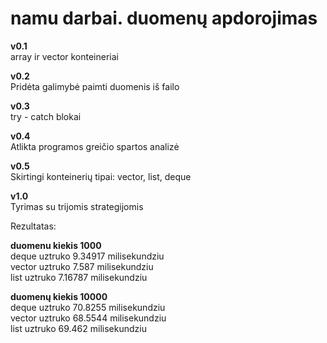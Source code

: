 # namu darbai. duomenų apdorojimas
 
**v0.1**  
array ir vector konteineriai  


**v0.2**  
Pridėta galimybė paimti duomenis iš failo  


**v0.3**  
try - catch blokai  


**v0.4**   
Atlikta programos greičio spartos analizė  


**v0.5**  
Skirtingi konteinerių tipai: vector, list, deque  


**v1.0**  
Tyrimas su trijomis strategijomis

Rezultatas:

**duomenu kiekis 1000**  
deque uztruko 9.34917 milisekundziu  
vector uztruko 7.587 milisekundziu  
list uztruko 7.16787 milisekundziu  

**duomenų kiekis 10000**  
deque uztruko 70.8255 milisekundziu  
vector uztruko 68.5544 milisekundziu  
list uztruko 69.462 milisekundziu  

